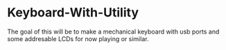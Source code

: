 # Keyboard-With-Utility
The goal of this will be to make a mechanical keyboard with usb ports and some addresable LCDs for now playing or similar.
